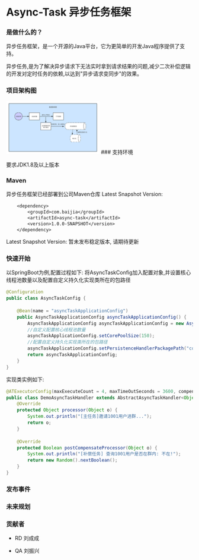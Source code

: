 # Async-Task 异步任务框架

### 是做什么的？
异步任务框架，是一个开源的Java平台，它为更简单的开发Java程序提供了支持。

异步任务,是为了解决异步请求下无法实时拿到请求结果的问题,减少二次补偿逻辑的开发对定时任务的依赖,以达到"异步请求变同步"的效果。

### 项目架构图
<img src="./async-task.png" width="50%">
### 支持环境

要求JDK1.8及以上版本

### Maven

异步任务框架已经部署到公司Maven仓库
Latest Snapshot Version:
```maven
    <dependency>
        <groupId>com.baijia</groupId>
        <artifactId>async-task</artifactId>
        <version>1.0.0-SNAPSHOT</version>
    </dependency>
```
Latest Snapshot Version:
    暂未发布稳定版本, 请期待更新

### 快速开始
以SpringBoot为例,配置过程如下:
将AsyncTaskConfig加入配置对象,并设置核心线程池数量以及配置自定义持久化实现类所在的包路径
```java
@Configuration
public class AsyncTaskConfig {

    @Bean(name = "asyncTaskApplicationConfig")
    public AsyncTaskApplicationConfig asyncTaskApplicationConfig() {
        AsyncTaskApplicationConfig asyncTaskApplicationConfig = new AsyncTaskApplicationConfig();
        //自定义配置核心线程池数量
        asyncTaskApplicationConfig.setCorePoolSize(150);
        //配置自定义持久化实现类所在的包路径
        asyncTaskApplicationConfig.setPersistenceHandlerPackagePath("com.baijia.uqun.sales.task.config.*");
        return asyncTaskApplicationConfig;
    }
}
```
实现类实例如下:
```java
@ATExecutorConfig(maxExecuteCount = 4, maxTimeOutSeconds = 3600, compensateRateSeconds = 30)
public class DemoAsyncTaskHandler extends AbstractAsyncTaskHandler<Object, Object> {
    @Override
    protected Object processor(Object o) {
        System.out.println("[主任务]邀请1001用户进群...");
        return o;
    }

    @Override
    protected Boolean postCompensateProcessor(Object o) {
        System.out.println("[补偿任务] 查询1001用户是否在群内: 不在!");
        return new Random().nextBoolean();
    }
}
```

### 发布事件

### 未来规划

### 贡献者

* RD 刘成成 

* QA 刘振兴